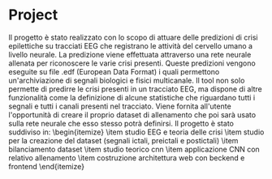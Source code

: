 # Project

Il progetto è stato realizzato con lo scopo di attuare delle predizioni di crisi epilettiche su tracciati EEG che registrano le attività del  cervello umano a livello neurale.
La predizione viene effettuata attraverso una rete neurale allenata per riconoscere le varie crisi presenti.
Queste predizioni vengono eseguite su file .edf (European Data Format) i quali permettono un'archiviazione di segnali biologici e fisici multicanale.
Il tool non solo permette di predirre le crisi presenti in un tracciato EEG, ma dispone di altre funzionalità come la definizione di alcune statistiche che riguardano tutti i segnali e tutti i canali presenti nel tracciato.
Viene fornita all'utente l'opportunità di creare il proprio dataset di allenamento che poi sarà usato sulla rete neurale che esso stesso potrà definirsi. 
Il progetto è stato suddiviso in:
\begin{itemize}
\item studio EEG e teoria delle crisi
\item studio per la creazione del dataset (segnali ictali, preictali e postictali)
\item bilanciamento dataset
\item studio teorico cnn
\item applicazione CNN con relativo allenamento
\item costruzione architettura web con beckend e frontend 
\end{itemize}